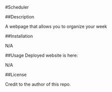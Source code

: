 #Scheduler

##Description

A webpage that allows you to organize your week 

##Installation

N/A

##Usage
Deployed website is here:

N/A

##License 

Credit to the author of this repo.